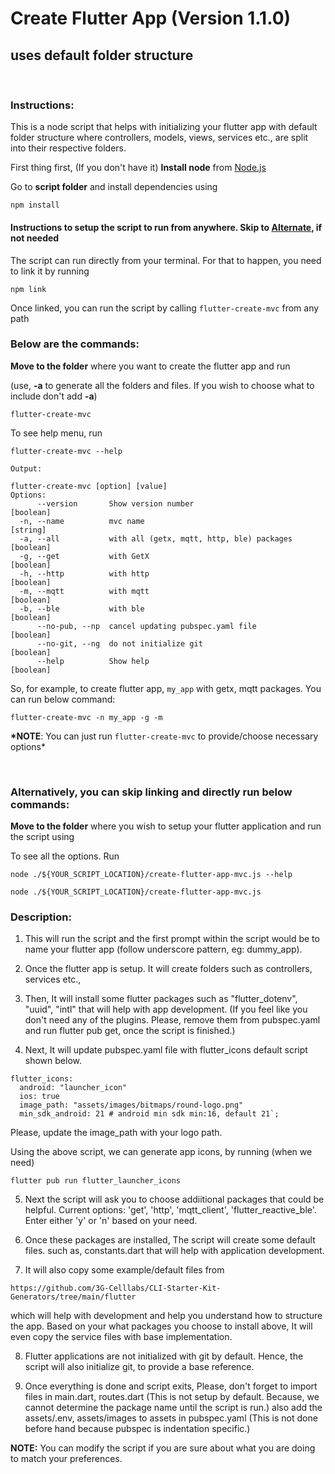 # Create Flutter App (Version 1.1.0)

## uses default folder structure

<br/>

### Instructions:

This is a node script that helps with initializing your flutter app with default folder structure where controllers, models, views, services etc., are split into their respective folders.

First thing first, (If you don't have it) **Install node** from [Node.js](https://nodejs.org/en/download/)

Go to **script folder** and install dependencies using

```
npm install
```

#### Instructions to setup the script to run from anywhere. Skip to [Alternate](#alt), if not needed

The script can run directly from your terminal. For that to happen, you need to link it by running

```
npm link
```

Once linked, you can run the script by calling `flutter-create-mvc` from any path
<br/>

### Below are the commands:

**Move to the folder** where you want to create the flutter app and run

(use, **-a** to generate all the folders and files. If you wish to choose what to include don't add **-a**)

```
flutter-create-mvc
```

To see help menu, run

```
flutter-create-mvc --help

Output:

flutter-create-mvc [option] [value]
Options:
      --version       Show version number                              [boolean]
  -n, --name          mvc name                                       [string]
  -a, --all           with all (getx, mqtt, http, ble) packages        [boolean]
  -g, --get           with GetX                                        [boolean]
  -h, --http          with http                                        [boolean]
  -m, --mqtt          with mqtt                                        [boolean]
  -b, --ble           with ble                                         [boolean]
      --no-pub, --np  cancel updating pubspec.yaml file                [boolean]
      --no-git, --ng  do not initialize git                            [boolean]
      --help          Show help                                        [boolean]
```

So, for example, to create flutter app, `my_app` with getx, mqtt packages. You can run below command:

```
flutter-create-mvc -n my_app -g -m
```

**\*NOTE**: You can just run `flutter-create-mvc` to provide/choose necessary options\*

<br/>

<a id="alt"></a>

### Alternatively, you can skip linking and directly run below commands:

**Move to the folder** where you wish to setup your flutter application and run the script using

To see all the options. Run

```
node ./${YOUR_SCRIPT_LOCATION}/create-flutter-app-mvc.js --help
```

```
node ./${YOUR_SCRIPT_LOCATION}/create-flutter-app-mvc.js
```

### Description:

1. This will run the script and the first prompt within the script would be to name your flutter app (follow underscore pattern, eg: dummy_app).

2. Once the flutter app is setup. It will create folders such as controllers, services etc.,

3. Then, It will install some flutter packages such as "flutter_dotenv", "uuid", "intl" that will help with app development. (If you feel like you don't need any of the plugins. Please, remove them from pubspec.yaml and run flutter pub get, once the script is finished.)

4. Next, It will update pubspec.yaml file with flutter_icons default script shown below.

```
flutter_icons:
  android: "launcher_icon"
  ios: true
  image_path: "assets/images/bitmaps/round-logo.png"
  min_sdk_android: 21 # android min sdk min:16, default 21`;
```

Please, update the image_path with your logo path.

Using the above script, we can generate app icons, by running (when we need)

```
flutter pub run flutter_launcher_icons
```

5. Next the script will ask you to choose addiitional packages that could be helpful.
   Current options: 'get', 'http', 'mqtt_client', 'flutter_reactive_ble'. Enter either 'y' or 'n' based on your need.

6. Once these packages are installed, The script will create some default files. such as, constants.dart that will help with application development.

7. It will also copy some example/default files from

```
https://github.com/3G-Celllabs/CLI-Starter-Kit-Generators/tree/main/flutter
```

which will help with development and help you understand how to structure the app. Based on your what packages you choose to install above, It will even copy the service files with base implementation.

8. Flutter applications are not initialized with git by default. Hence, the script will also initialize git, to provide a base reference.

9. Once everything is done and script exits, Please, don't forget to import files in main.dart, routes.dart (This is not setup by default. Because, we cannot determine the package name until the script is run.) also add the assets/.env, assets/images to assets in pubspec.yaml (This is not done before hand because pubspec is indentation specific.)

**NOTE:** You can modify the script if you are sure about what you are doing to match your preferences.
